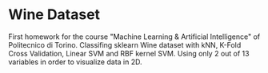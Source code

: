 # Wine Dataset
First homework for the course "Machine Learning & Artificial Intelligence" of Politecnico di Torino.
Classifing sklearn Wine dataset with kNN, K-Fold Cross Validation, Linear SVM and RBF kernel SVM.
Using only 2 out of 13 variables in order to visualize data in 2D.
